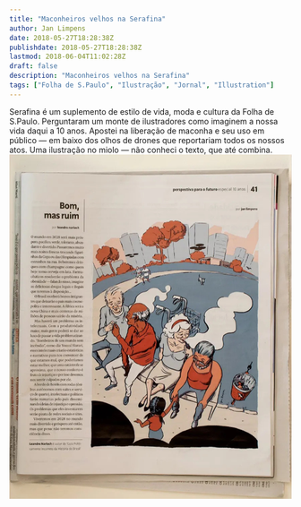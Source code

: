 ```yaml
---
title: "Maconheiros velhos na Serafina"
author: Jan Limpens
date: 2018-05-27T18:28:38Z
publishdate: 2018-05-27T18:28:38Z
lastmod: 2018-06-04T11:02:28Z
draft: false
description: "Maconheiros velhos na Serafina"
tags: ["Folha de S.Paulo", "Ilustração", "Jornal", "Illustration"]
---
```


Serafina é um suplemento de estilo de vida, moda e cultura da Folha de S.Paulo. Perguntaram um monte de ilustradores como imaginem a nossa vida daqui a 10 anos. Apostei na liberação de maconha e seu uso em público — em baixo dos olhos de drones que reportariam todos os nossos atos. Uma ilustração no miolo — não conheci o texto, que até combina.
![Ilustração Serafina](2018-05-Folha-Seradina.jpg)
